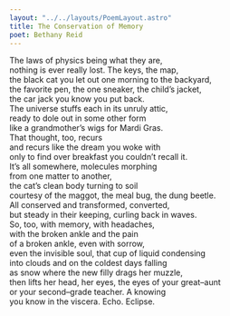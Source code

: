 ```yaml
---
layout: "../../layouts/PoemLayout.astro"
title: The Conservation of Memory
poet: Bethany Reid
---
```


The laws of physics being what they are,  
nothing is ever really lost. The keys, the map,  
the black cat you let out one morning to the backyard,  
the favorite pen, the one sneaker, the child’s jacket,  
the car jack you know you put back.  
The universe stuffs each in its unruly attic,  
ready to dole out in some other form  
like a grandmother’s wigs for Mardi Gras.  
That thought, too, recurs  
and recurs like the dream you woke with  
only to find over breakfast you couldn’t recall it.  
It’s all somewhere, molecules morphing  
from one matter to another,  
the cat’s clean body turning to soil  
courtesy of the maggot, the meal bug, the dung beetle.  
All conserved and transformed, converted,  
but steady in their keeping, curling back in waves.  
So, too, with memory, with headaches,  
with the broken ankle and the pain  
of a broken ankle, even with sorrow,  
even the invisible soul, that cup of liquid condensing  
into clouds and on the coldest days falling  
as snow where the new filly drags her muzzle,  
then lifts her head, her eyes, the eyes of your great–aunt  
or your second–grade teacher. A knowing  
you know in the viscera. Echo. Eclipse.
